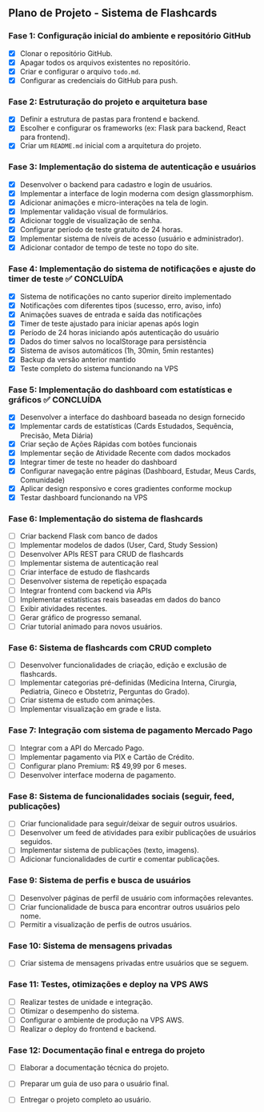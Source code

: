 ## Plano de Projeto - Sistema de Flashcards

### Fase 1: Configuração inicial do ambiente e repositório GitHub
- [x] Clonar o repositório GitHub.
- [x] Apagar todos os arquivos existentes no repositório.
- [x] Criar e configurar o arquivo `todo.md`.
- [x] Configurar as credenciais do GitHub para push.

### Fase 2: Estruturação do projeto e arquitetura base
- [x] Definir a estrutura de pastas para frontend e backend.
- [x] Escolher e configurar os frameworks (ex: Flask para backend, React para frontend).
- [x] Criar um `README.md` inicial com a arquitetura do projeto.

### Fase 3: Implementação do sistema de autenticação e usuários
- [x] Desenvolver o backend para cadastro e login de usuários.
- [x] Implementar a interface de login moderna com design glassmorphism.
- [x] Adicionar animações e micro-interações na tela de login.
- [x] Implementar validação visual de formulários.
- [x] Adicionar toggle de visualização de senha.
- [x] Configurar período de teste gratuito de 24 horas.
- [x] Implementar sistema de níveis de acesso (usuário e administrador).
- [x] Adicionar contador de tempo de teste no topo do site.

### Fase 4: Implementação do sistema de notificações e ajuste do timer de teste ✅ CONCLUÍDA
- [x] Sistema de notificações no canto superior direito implementado
- [x] Notificações com diferentes tipos (sucesso, erro, aviso, info)
- [x] Animações suaves de entrada e saída das notificações
- [x] Timer de teste ajustado para iniciar apenas após login
- [x] Período de 24 horas iniciando após autenticação do usuário
- [x] Dados do timer salvos no localStorage para persistência
- [x] Sistema de avisos automáticos (1h, 30min, 5min restantes)
- [x] Backup da versão anterior mantido
- [x] Teste completo do sistema funcionando na VPS

### Fase 5: Implementação do dashboard com estatísticas e gráficos ✅ CONCLUÍDA
- [x] Desenvolver a interface do dashboard baseada no design fornecido
- [x] Implementar cards de estatísticas (Cards Estudados, Sequência, Precisão, Meta Diária)
- [x] Criar seção de Ações Rápidas com botões funcionais
- [x] Implementar seção de Atividade Recente com dados mockados
- [x] Integrar timer de teste no header do dashboard
- [x] Configurar navegação entre páginas (Dashboard, Estudar, Meus Cards, Comunidade)
- [x] Aplicar design responsivo e cores gradientes conforme mockup
- [x] Testar dashboard funcionando na VPS

### Fase 6: Implementação do sistema de flashcards
- [ ] Criar backend Flask com banco de dados 
- [ ] Implementar modelos de dados (User, Card, Study Session)
- [ ] Desenvolver APIs REST para CRUD de flashcards
- [ ] Implementar sistema de autenticação real
- [ ] Criar interface de estudo de flashcards
- [ ] Desenvolver sistema de repetição espaçada
- [ ] Integrar frontend com backend via APIs
- [ ] Implementar estatísticas reais baseadas em dados do banco
- [ ] Exibir atividades recentes.
- [ ] Gerar gráfico de progresso semanal.
- [ ] Criar tutorial animado para novos usuários.

### Fase 6: Sistema de flashcards com CRUD completo
- [ ] Desenvolver funcionalidades de criação, edição e exclusão de flashcards.
- [ ] Implementar categorias pré-definidas (Medicina Interna, Cirurgia, Pediatria, Gineco e Obstetriz, Perguntas do Grado).
- [ ] Criar sistema de estudo com animações.
- [ ] Implementar visualização em grade e lista.

### Fase 7: Integração com sistema de pagamento Mercado Pago
- [ ] Integrar com a API do Mercado Pago.
- [ ] Implementar pagamento via PIX e Cartão de Crédito.
- [ ] Configurar plano Premium: R$ 49,99 por 6 meses.
- [ ] Desenvolver interface moderna de pagamento.

### Fase 8: Sistema de funcionalidades sociais (seguir, feed, publicações)
- [ ] Criar funcionalidade para seguir/deixar de seguir outros usuários.
- [ ] Desenvolver um feed de atividades para exibir publicações de usuários seguidos.
- [ ] Implementar sistema de publicações (texto, imagens).
- [ ] Adicionar funcionalidades de curtir e comentar publicações.

### Fase 9: Sistema de perfis e busca de usuários
- [ ] Desenvolver páginas de perfil de usuário com informações relevantes.
- [ ] Criar funcionalidade de busca para encontrar outros usuários pelo nome.
- [ ] Permitir a visualização de perfis de outros usuários.

### Fase 10: Sistema de mensagens privadas
- [ ] Criar sistema de mensagens privadas entre usuários que se seguem.

### Fase 11: Testes, otimizações e deploy na VPS AWS
- [ ] Realizar testes de unidade e integração.
- [ ] Otimizar o desempenho do sistema.
- [ ] Configurar o ambiente de produção na VPS AWS.
- [ ] Realizar o deploy do frontend e backend.

### Fase 12: Documentação final e entrega do projeto
- [ ] Elaborar a documentação técnica do projeto.
- [ ] Preparar um guia de uso para o usuário final.
- [ ] Entregar o projeto completo ao usuário.


